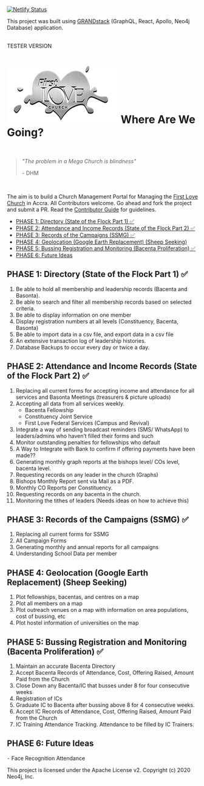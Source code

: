 [![Netlify Status](https://api.netlify.com/api/v1/badges/3fc1e26f-bccb-4196-ba57-705d3b09bb82/deploy-status)](https://app.netlify.com/sites/flcadmin/deploys)

This project was built using [GRANDstack](https://grandstack.io) (GraphQL, React, Apollo, Neo4j Database) application.
<br/><br/>

TESTER VERSION

# [![First Love Logo](/img/flc-logo-small.webp)](https://www.firstlovecenter.com) Where Are We Going?

<br/>

> _"The problem in a Mega Church is blindness"_
>
> \- DHM

<br/>

The aim is to build a Church Management Portal for Managing the [First Love Church](https://www.firstlovecenter.com) in Accra.
All Contributors welcome. Go ahead and fork the project and submit a PR. Read the [Contributor Guide](./CONTRIBUTING.md) for guidelines.

- [PHASE 1: Directory (State of the Flock Part 1) ✅](#phase-1-directory-state-of-the-flock-part-1-)
- [PHASE 2: Attendance and Income Records (State of the Flock Part 2) ✅](#phase-2-attendance-and-income-records-state-of-the-flock-part-2-)
- [PHASE 3: Records of the Campaigns (SSMG) ✅](#phase-3-records-of-the-campaigns-ssmg-)
- [PHASE 4: Geolocation (Google Earth Replacement) (Sheep Seeking)](#phase-4-geolocation-google-earth-replacement-sheep-seeking)
- [PHASE 5: Bussing Registration and Monitoring (Bacenta Proliferation) ✅](#phase-5-bussing-registration-and-monitoring-bacenta-proliferation-)
- [PHASE 6: Future Ideas](#phase-6-future-ideas)

## PHASE 1: Directory (State of the Flock Part 1) ✅

1.  Be able to hold all membership and leadership records (Bacenta and Basonta).
2.  Be able to search and filter all membership records based on selected criteria.
3.  Be able to display information on one member
4.  Display registration numbers at all levels (Constituency, Bacenta, Basonta)
5.  Be able to import data in a csv file, and export data in a csv file
6.  An extensive transaction log of leadership histories.
7.  Database Backups to occur every day or twice a day.
    <br/>

## PHASE 2: Attendance and Income Records (State of the Flock Part 2) ✅

1.  Replacing all current forms for accepting income and attendance for all services and Basonta Meetings (treasurers & picture uploads)
2.  Accepting all data from all services weekly.
    - Bacenta Fellowship
    - Constituency Joint Service
    - First Love Federal Services (Campus and Revival)
3.  Integrate a way of sending broadcast reminders (SMS/ WhatsApp) to leaders/admins who haven’t filled their forms and such
4.  Monitor outstanding penalties for fellowships who default
5.  A Way to Integrate with Bank to confirm if offering payments have been made??
6.  Generating monthly graph reports at the bishops level/ COs level, bacenta level.
7.  Requesting records on any leader in the church (Graphs)
8.  Bishops Monthly Report sent via Mail as a PDF.
9.  Monthly CO Reports per Constituency.
10. Requesting records on any bacenta in the church.
11. Monitoring the tithes of leaders (Needs ideas on how to achieve this)
    <br/>

## PHASE 3: Records of the Campaigns (SSMG) ✅

1. Replacing all current forms for SSMG
2. All Campaign Forms
3. Generating monthly and annual reports for all campaigns
4. Understanding School Data per member
   <br/>

## PHASE 4: Geolocation (Google Earth Replacement) (Sheep Seeking)

1. Plot fellowships, bacentas, and centres on a map
2. Plot all members on a map
3. Plot outreach venues on a map with information on area populations, cost of bussing, etc
4. Plot hostel information of universities on the map
   <br/>

## PHASE 5: Bussing Registration and Monitoring (Bacenta Proliferation) ✅

1. Maintain an accurate Bacenta Directory
2. Accept Bacenta Records of Attendance, Cost, Offering Raised, Amount Paid from the Church
3. Close Down any Bacenta/IC that busses under 8 for four consecutive weeks
4. Registration of ICs
5. Graduate IC to Bacenta after bussing above 8 for 4 consecutive weeks.
6. Accept IC Records of Attendance, Cost, Offering Raised, Amount Paid from the Church
7. IC Training Attendance Tracking. Attendance to be filled by IC Trainers.
   <br/>

## PHASE 6: Future Ideas

⁃ Face Recognition Attendance

This project is licensed under the Apache License v2.
Copyright (c) 2020 Neo4j, Inc.
